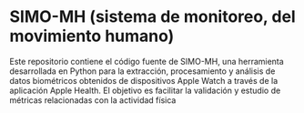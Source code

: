 # SIMO-MH (sistema de monitoreo, del movimiento humano)
Este repositorio contiene el código fuente de SIMO-MH, una herramienta desarrollada en Python para la extracción, procesamiento y análisis de datos biométricos obtenidos de dispositivos Apple Watch a través de la aplicación Apple Health. El objetivo es facilitar la validación y estudio de métricas relacionadas con la actividad física 


